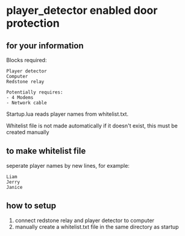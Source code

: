 # player_detector enabled door protection

## for your information
Blocks required:
```
Player detector
Computer
Redstone relay

Potentially requires:
- 4 Modems
- Network cable
```

Startup.lua reads player names from whitelist.txt.

Whitelist file is not made automatically if it doesn't exist, this must be created manually

## to make whitelist file
seperate player names by new lines, for example:

```
Liam
Jerry
Janice
```

## how to setup
1. connect redstone relay and player detector to computer
2. manually create a whitelist.txt file in the same directory as startup
